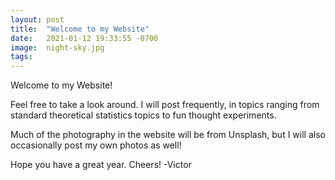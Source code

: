 ```yaml
---
layout: post
title:  "Welcome to my Website"
date:   2021-01-12 19:33:55 -0700
image:  night-sky.jpg
tags:   
---
```



Welcome to my Website!

Feel free to take a look around. I will post frequently, in topics ranging from standard theoretical statistics topics to fun thought experiments.

Much of the photography in the website will be from Unsplash, but I will also occasionally post my own photos as well!

Hope you have a great year. Cheers!
-Victor
